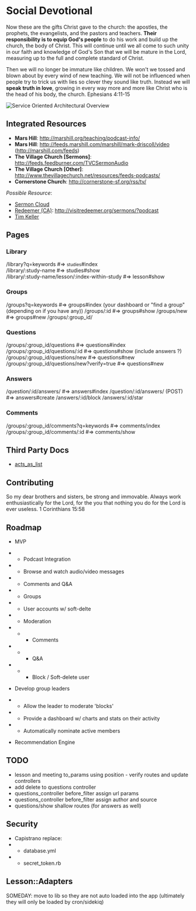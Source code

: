 # Social Devotional
Now these are the gifts Christ gave to the church: the apostles, the prophets, the evangelists, and the pastors and teachers.  **Their responsibility is to equip God's people** to do his work and build up the church, the body of Christ.  This will continue until we all come to such unity in our faith and knowledge of God's Son that we will be mature in the Lord, measuring up to the full and complete standard of Christ.

Then we will no longer be immature like children.  We won't we tossed and blown about by every wind of new teaching.  We will not be influenced when people try to trick us with lies so clever they sound like truth.  Instead we will **speak truth in love**, growing in every way more and more like Christ who is the head of his body, the church.  Ephesians 4:11-15  

![Service Oriented Architectural Overview](https://bitbucket.org/chip_miller/social-devotional/raw/7ea5cb2092876e17801010e524288bb774002418/doc/soa_architecture.png)

## Integrated Resources
* **Mars Hill**: http://marshill.org/teaching/podcast-info/
* **Mars Hill**: http://feeds.marshill.com/marshill/mark-driscoll/video  (http://marshill.com/feeds)
* **The Village Church [Sermons]**: http://feeds.feedburner.com/TVCSermonAudio
* **The Village Church [Other]**: http://www.thevillagechurch.net/resources/feeds-podcasts/
* **Cornerstone Church**: http://cornerstone-sf.org/rss/tv/

_Possible Resource_: 
* [Sermon Cloud](http://www.sermoncloud.com/)
* [Redeemer (CA)](http://visitredeemer.org/): http://visitredeemer.org/sermons/?podcast
* [Tim Keller](https://itunes.apple.com/us/podcast/timothy-keller-podcast/id352660924)


## Pages

### Library
/library?q=keywords                                   #=>  <small>studies</small>#index  
/library/:study-name                                  #=>  studies#show  
/library/:study-name/lesson/:index-within-study       #=>  lesson#show  

### Groups
/groups?q=keywords                                    #=> groups#index   (your dashboard or "find a group" (depending on if you have any))
/groups/:id                                           #=> groups#show
/groups/new                                           #=> groups#new
/groups/:group_id/

### Questions
/groups/:group_id/questions                           #=> questions#index
/groups/:group_id/questions/:id                       #=> questions#show  (include answers ?)
/groups/:group_id/questions/new                       #=> questions#new
/groups/:group_id/questions/new?verify=true           #=> questions#new

### Answers
/question/:id/answers/                                #=> answers#index
/question/:id/answers/ (POST)                         #=> answers#create
/answers/:id/block
/answers/:id/star

### Comments
/groups/:group_id/comments?q=keywords                 #=> comments/index
/groups/:group_id/comments/:id                        #=> comments/show




## Third Party Docs
* [acts_as_list](https://github.com/swanandp/acts_as_list)


## Contributing
So my dear brothers and sisters, be strong and immovable. Always work enthusiastically for the Lord, for the you that nothing you do for the Lord is ever useless.  1 Corinthians 15:58


## Roadmap
* MVP
* * Podcast Integration
* * Browse and watch audio/video messages
* * Comments and Q&A
* * Groups
* * User accounts w/ soft-delte
* * Moderation
* * * Comments
* * * Q&A
* * * Block / Soft-delete user

* Develop group leaders
* * Allow the leader to moderate 'blocks' 
* * Provide a dashboard w/ charts and stats on their activity
* * Automatically nominate active members

* Recommendation Engine


## TODO
* lesson and meeting to_params using position - verify routes and update controllers
* add delete to questions controller
* questions_controller before_filter assign url params
* questions_controller before_filter assign author and source
* questions/show shallow routes (for answers as well)

## Security
* Capistrano replace:
* * database.yml
* * secret_token.rb


## Lesson::Adapters
SOMEDAY: move to lib so they are not auto loaded into the app (ultimately they will only be loaded by cron/sidekiq)